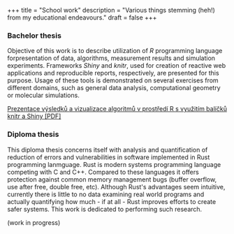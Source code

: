 +++
title = "School work"
description = "Various things stemming (heh!) from my educational endeavours."
draft = false
+++

### Bachelor thesis

Objective of this work is to describe utilization of *R* programming language forpresentation of data, algorithms, measurement results and simulation experiments. Frameworks *Shiny* and *knitr*, used for creation of reactive web applications and reproducible reports, respectively, are presented for this purpose. Usage of these tools is demonstrated on several exercises from different domains, such as general data analysis, computational geometry or molecular simulations.

[Prezentace výsledků a vizualizace algoritmů v prostředí R s využitím balíčků knitr a Shiny [PDF]](bp.pdf)

### Diploma thesis

This diploma thesis concerns itself with analysis and quantification of reduction of errors and vulnerabilities in software implemented in Rust programming lanmguage. Rust is modern systems programming language competing with C and C++. Compared to these languages it offers protection against common memory management bugs (buffer overflow, use after free, double free, etc). Although Rust's advantages seem intuitive, currently there is little to no data examining real world programs and actually quantifying how much - if at all - Rust improves efforts to create safer systems. This work is dedicated to performing such research.

(work in progress)